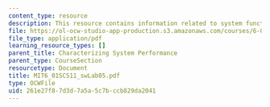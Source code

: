 ```yaml
---
content_type: resource
description: This resource contains information related to system functions.
file: https://ol-ocw-studio-app-production.s3.amazonaws.com/courses/6-01sc-introduction-to-electrical-engineering-and-computer-science-i-spring-2011/261e27f87d3d7a5a5c7bccb829da2041_MIT6_01SCS11_swLab05.pdf
file_type: application/pdf
learning_resource_types: []
parent_title: Characterizing System Performance
parent_type: CourseSection
resourcetype: Document
title: MIT6_01SCS11_swLab05.pdf
type: OCWFile
uid: 261e27f8-7d3d-7a5a-5c7b-ccb829da2041
---
```

